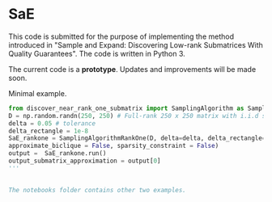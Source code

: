 # SaE
This code is submitted for the purpose of implementing the method introduced in "Sample and Expand: Discovering Low-rank Submatrices With Quality Guarantees". The code is written in Python 3. 

The current code is a **prototype**. Updates and improvements will be made soon. 

Minimal example. 
```python
from discover_near_rank_one_submatrix import SamplingAlgorithm as SamplingAlgorithmRankOne
D = np.random.randn(250, 250) # Full-rank 250 x 250 matrix with i.i.d standard gaussian entries 
delta = 0.05 # tolerance 
delta_rectangle = 1e-8
SaE_rankone = SamplingAlgorithmRankOne(D, delta=delta, delta_rectangle=delta_rectangle, 
approximate_biclique = False, sparsity_constraint = False)
output =  SaE_rankone.run()
output_submatrix_approximation = output[0]
'''


The notebooks folder contains other two examples. 




